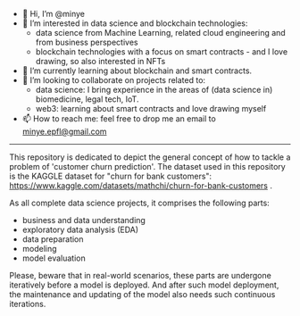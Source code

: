 - 👋 Hi, I’m @minye
- 👀 I’m interested in data science and blockchain technologies:
  - data science from Machine Learning, related cloud engineering and from business perspectives
  - blockchain technologies with a focus on smart contracts - and I love drawing, so also interested in NFTs
- 🌱 I’m currently learning about blockchain and smart contracts. 
- 💞️ I’m looking to collaborate on projects related to:
  - data science: I bring experience in the areas of (data science in) biomedicine, legal tech, IoT.
  - web3: learning about smart contracts and love drawing myself 
- 📫 How to reach me:
  feel free to drop me an email to minye.epfl@gmail.com 

<!---
minye/minye is a ✨ special ✨ repository because its `README.md` (this file) appears on your GitHub profile.
You can click the Preview link to take a look at your changes.
--->

-------------------

This repository is dedicated to depict the general concept of how to tackle a problem of 'customer churn prediction'. 
The dataset used in this repository is the KAGGLE dataset for "churn for bank customers": https://www.kaggle.com/datasets/mathchi/churn-for-bank-customers .

As all complete data science projects, it comprises the following parts: 
- business and data understanding 
- exploratory data analysis (EDA) 
- data preparation 
- modeling 
- model evaluation 

Please, beware that in real-world scenarios, these parts are undergone iteratively before a model is deployed. And after such model deployment, the maintenance and updating of the model also needs such continuous iterations.
